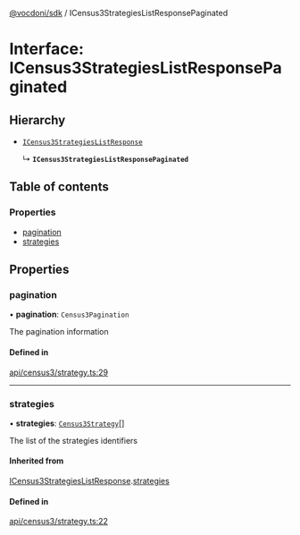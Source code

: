 [@vocdoni/sdk](/sdk) / ICensus3StrategiesListResponsePaginated

# Interface: ICensus3StrategiesListResponsePaginated

## Hierarchy

- [`ICensus3StrategiesListResponse`](ICensus3StrategiesListResponse)

  ↳ **`ICensus3StrategiesListResponsePaginated`**

## Table of contents

### Properties

- [pagination](ICensus3StrategiesListResponsePaginated#pagination)
- [strategies](ICensus3StrategiesListResponsePaginated#strategies)

## Properties

### pagination

• **pagination**: `Census3Pagination`

The pagination information

#### Defined in

[api/census3/strategy.ts:29](https://github.com/vocdoni/vocdoni-sdk/blob/2ec9544f0d792289a6e591f4f269c47a23ca40a1/src/api/census3/strategy.ts#L29)

___

### strategies

• **strategies**: [`Census3Strategy`](../sdk-reference#census3strategy)[]

The list of the strategies identifiers

#### Inherited from

[ICensus3StrategiesListResponse](ICensus3StrategiesListResponse.md).[strategies](ICensus3StrategiesListResponse#strategies)

#### Defined in

[api/census3/strategy.ts:22](https://github.com/vocdoni/vocdoni-sdk/blob/2ec9544f0d792289a6e591f4f269c47a23ca40a1/src/api/census3/strategy.ts#L22)
